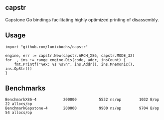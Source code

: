 capstr
--------

Capstone Go bindings facilitating highly optimized printing of disassembly.

Usage
--------

```
import "github.com/lunixbochs/capstr"

engine, err := capstr.New(capstr.ARCH_X86, capstr.MODE_32)
for _, ins := range engine.Dis(code, addr, insCount) {
    fmt.Printf("%#x: %s %s\n", ins.Addr(), ins.Mnemonic(), ins.OpStr())
}
```

Benchmarks
-------
```
BenchmarkX86-4            200000          5532 ns/op        1032 B/op         22 allocs/op
BenchmarkGapstone-4       200000          9900 ns/op        9704 B/op         54 allocs/op
```
